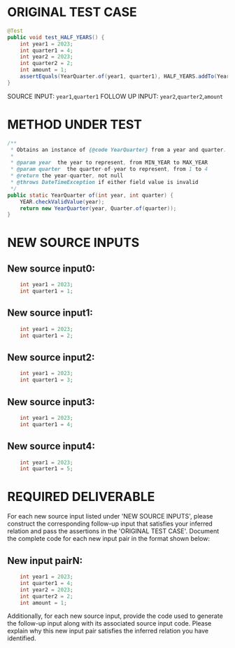 # ORIGINAL TEST CASE
```java
@Test
public void test_HALF_YEARS() {
    int year1 = 2023;
    int quarter1 = 4;
    int year2 = 2023;
    int quarter2 = 2;
    int amount = 1;
    assertEquals(YearQuarter.of(year1, quarter1), HALF_YEARS.addTo(YearQuarter.of(year2, quarter2), amount));
}

```
SOURCE INPUT: `year1`,`quarter1`
FOLLOW UP INPUT: `year2`,`quarter2`,`amount`


# METHOD UNDER TEST
```java
/**
 * Obtains an instance of {@code YearQuarter} from a year and quarter.
 *
 * @param year  the year to represent, from MIN_YEAR to MAX_YEAR
 * @param quarter  the quarter-of-year to represent, from 1 to 4
 * @return the year-quarter, not null
 * @throws DateTimeException if either field value is invalid
 */
public static YearQuarter of(int year, int quarter) {
    YEAR.checkValidValue(year);
    return new YearQuarter(year, Quarter.of(quarter));
}

```


# NEW SOURCE INPUTS
## New source input0:
```java
    int year1 = 2023;
    int quarter1 = 1;
```

## New source input1:
```java
    int year1 = 2023;
    int quarter1 = 2;
```

## New source input2:
```java
    int year1 = 2023;
    int quarter1 = 3;
```

## New source input3:
```java
    int year1 = 2023;
    int quarter1 = 4;
```

## New source input4:
```java
    int year1 = 2023;
    int quarter1 = 5;
```



# REQUIRED DELIVERABLE
For each new source input listed under 'NEW SOURCE INPUTS', please construct the corresponding follow-up input that satisfies your inferred relation and pass the assertions in the 'ORIGINAL TEST CASE'. Document the complete code for each new input pair in the format shown below:
## New input pairN:
```java
    int year1 = 2023;
    int quarter1 = 4;
    int year2 = 2023;
    int quarter2 = 2;
    int amount = 1;
```

Additionally, for each new source input, provide the code used to generate the follow-up input along with its associated source input code. Please explain why this new input pair satisfies the inferred relation you have identified.